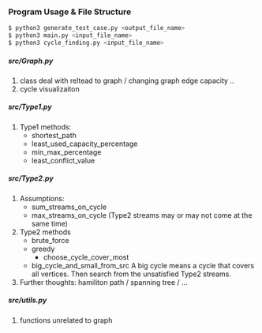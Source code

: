 ### Program Usage & File Structure

```bash
$ python3 generate_test_case.py <output_file_name>
$ python3 main.py <input_file_name>
$ python3 cycle_finding.py <input_file_name>
```

##### src/Graph.py

1. class deal with reltead to graph / changing graph edge capacity ..
2. cycle visualizaiton

##### src/Type1.py

1. Type1 methods:
   - shortest_path
   - least_used_capacity_percentage
   - min_max_percentage
   - least_conflict_value

##### src/Type2.py

1. Assumptions:
   - sum_streams_on_cycle
   - max_streams_on_cycle (Type2 streams may or may not come at the same time)
2. Type2 methods
   - brute_force
   - greedy
     - choose_cycle_cover_most
   - big_cycle_and_small_from_src
     A big cycle means a cycle that covers all vertices. Then search from the unsatisfied Type2 streams.
3. Further thoughts: hamiliton path / spanning tree / ...

##### src/utils.py

1. functions unrelated to graph
